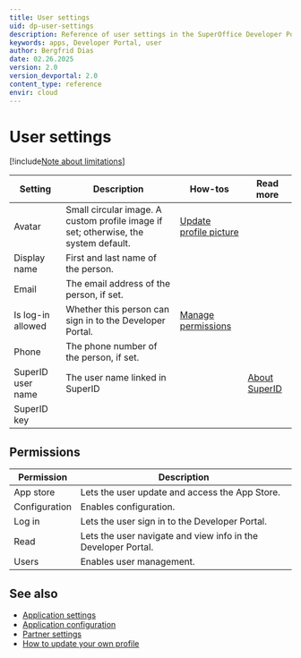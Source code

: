 ```yaml
---
title: User settings
uid: dp-user-settings
description: Reference of user settings in the SuperOffice Developer Portal.
keywords: apps, Developer Portal, user
author: Bergfrid Dias
date: 02.26.2025
version: 2.0
version_devportal: 2.0
content_type: reference
envir: cloud
---
```


# User settings

[!include[Note about limitations](includes/note-cannot-update-superid.md)]

| Setting | Description | How-tos | Read more |
|---|---|---|---|
| Avatar | Small circular image. A custom profile image if set; otherwise, the system default. | [Update profile picture][7] | |
| Display name | First and last name of the person. | | |
| Email | The email address of the person, if set. | | |
| Is log-in allowed | Whether this person can sign in to the Developer Portal. | [Manage permissions][6] | |
| Phone | The phone number of the person, if set.| | |
| SuperID user name | The user name linked in SuperID | | [About SuperID][4] |
| SuperID key | | | |

## Permissions

| Permission | Description |
|---|---|
| App store | Lets the user update and access the App Store. |
| Configuration | Enables configuration. |
| Log in | Lets the user sign in to the Developer Portal. |
| Read | Lets the user navigate and view info in the Developer Portal. |
| Users | Enables user management. |

## See also

* [Application settings][1]
* [Application configuration][2]
* [Partner settings][3]
* [How to update your own profile][7]

<!-- Referenced links -->
[1]: ../standard-app/app-store/app-settings.md
[2]: ../create-app/config/app-config.md
[3]: partner-settings.md
[4]: ../../identity-management/superid/overview.md
[6]: manage-permissions.md
[7]: update-profile.md

<!-- Referenced images -->
